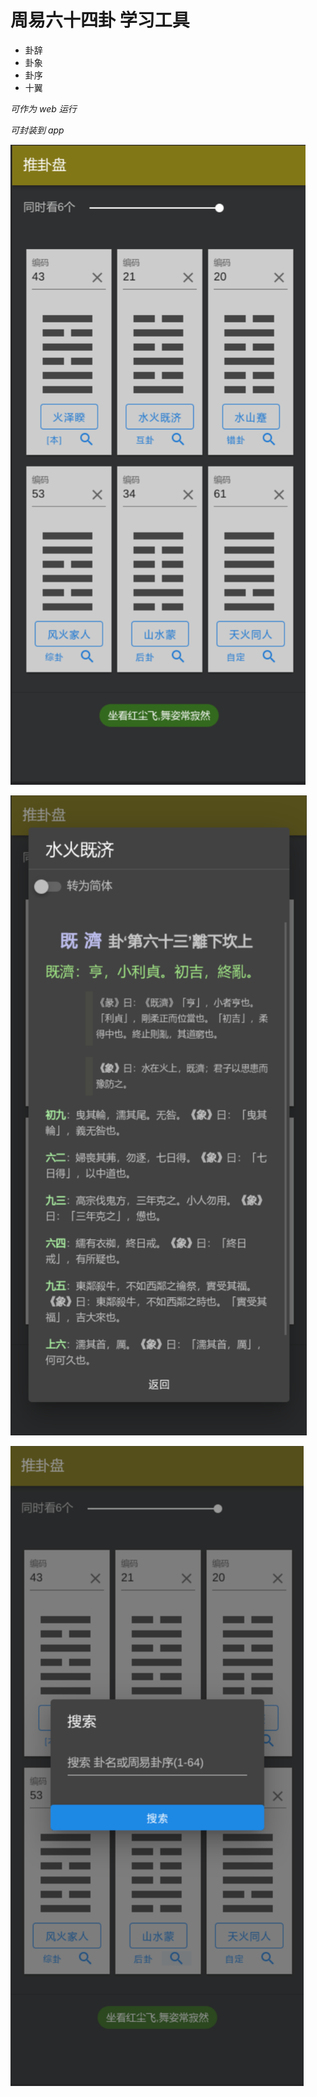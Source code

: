 # 周易六十四卦 学习工具

- 卦辞
- 卦象
- 卦序
- 十翼

_可作为 web 运行_

_可封装到 app_

![例图](./public/area_20220426111934.png)

![例图](./public/area_20220426112001.png)

![例图](./public/area_20220426112023.png)
